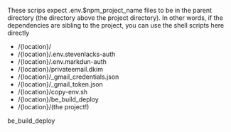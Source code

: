 These scrips expect .env.$npm_project_name files to be in the parent directory (the directory above the project directory). In other words, if the dependencies are sibling to the project, you can use the shell scripts here directly

* /{location}/
* /{location}/.env.stevenlacks-auth
* /{location}/.env.markdun-auth
* /{location}/privateemail.dkim
* /{location}/_gmail_credentials.json
* /{location}/_gmail_token.json
* /{location}/copy-env.sh
* /{location}/be_build_deploy
* /{location}/(the project!)

be_build_deploy